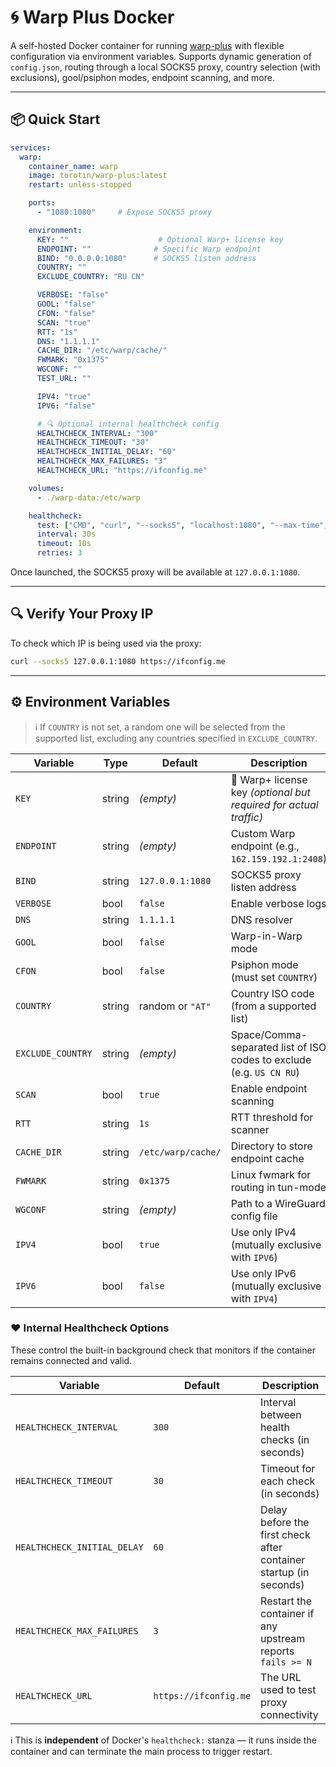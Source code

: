 # 🌀 Warp Plus Docker

A self-hosted Docker container for running [warp-plus](https://github.com/bepass-org/warp-plus) with flexible configuration via environment variables. Supports dynamic generation of `config.json`, routing through a local SOCKS5 proxy, country selection (with exclusions), gool/psiphon modes, endpoint scanning, and more.

---

## 📦 Quick Start

```yaml
services:
  warp:
    container_name: warp
    image: torotin/warp-plus:latest
    restart: unless-stopped

    ports:
      - "1080:1080"     # Expose SOCKS5 proxy

    environment:
      KEY: ""                    # Optional Warp+ license key
      ENDPOINT: ""              # Specific Warp endpoint
      BIND: "0.0.0.0:1080"      # SOCKS5 listen address
      COUNTRY: ""
      EXCLUDE_COUNTRY: "RU CN"

      VERBOSE: "false"
      GOOL: "false"
      CFON: "false"
      SCAN: "true"
      RTT: "1s"
      DNS: "1.1.1.1"
      CACHE_DIR: "/etc/warp/cache/"
      FWMARK: "0x1375"
      WGCONF: ""
      TEST_URL: ""

      IPV4: "true"
      IPV6: "false"

      # 🔍 Optional internal healthcheck config
      HEALTHCHECK_INTERVAL: "300"
      HEALTHCHECK_TIMEOUT: "30"
      HEALTHCHECK_INITIAL_DELAY: "60"
      HEALTHCHECK_MAX_FAILURES: "3"
      HEALTHCHECK_URL: "https://ifconfig.me"

    volumes:
      - ./warp-data:/etc/warp

    healthcheck:
      test: ["CMD", "curl", "--socks5", "localhost:1080", "--max-time", "5", "https://ifconfig.me"]
      interval: 30s
      timeout: 10s
      retries: 3
```

Once launched, the SOCKS5 proxy will be available at `127.0.0.1:1080`.

---

## 🔍 Verify Your Proxy IP

To check which IP is being used via the proxy:

```bash
curl --socks5 127.0.0.1:1080 https://ifconfig.me
```

---

## ⚙️ Environment Variables

> ℹ️ If `COUNTRY` is not set, a random one will be selected from the supported list, excluding any countries specified in `EXCLUDE_COUNTRY`.

| Variable          | Type   | Default            | Description                                                          |
| ----------------- | ------ | ------------------ | -------------------------------------------------------------------- |
| `KEY`             | string | *(empty)*          | 🔑 Warp+ license key *(optional but required for actual traffic)*    |
| `ENDPOINT`        | string | *(empty)*          | Custom Warp endpoint (e.g., `162.159.192.1:2408`)                    |
| `BIND`            | string | `127.0.0.1:1080`   | SOCKS5 proxy listen address                                          |
| `VERBOSE`         | bool   | `false`            | Enable verbose logs                                                  |
| `DNS`             | string | `1.1.1.1`          | DNS resolver                                                         |
| `GOOL`            | bool   | `false`            | Warp-in-Warp mode                                                    |
| `CFON`            | bool   | `false`            | Psiphon mode (must set `COUNTRY`)                                    |
| `COUNTRY`         | string | random or `"AT"`   | Country ISO code (from a supported list)                             |
| `EXCLUDE_COUNTRY` | string | *(empty)*          | Space/Comma-separated list of ISO codes to exclude (e.g. `US CN RU`) |
| `SCAN`            | bool   | `true`             | Enable endpoint scanning                                             |
| `RTT`             | string | `1s`               | RTT threshold for scanner                                            |
| `CACHE_DIR`       | string | `/etc/warp/cache/` | Directory to store endpoint cache                                    |
| `FWMARK`          | string | `0x1375`           | Linux fwmark for routing in tun-mode                                 |
| `WGCONF`          | string | *(empty)*          | Path to a WireGuard config file                                      |
| `IPV4`            | bool   | `true`             | Use only IPv4 (mutually exclusive with `IPV6`)                       |
| `IPV6`            | bool   | `false`            | Use only IPv6 (mutually exclusive with `IPV4`)                       |

### ❤️ Internal Healthcheck Options

These control the built-in background check that monitors if the container remains connected and valid.

| Variable                    | Default               | Description                                                       |
| --------------------------- | --------------------- | ----------------------------------------------------------------- |
| `HEALTHCHECK_INTERVAL`      | `300`                 | Interval between health checks (in seconds)                       |
| `HEALTHCHECK_TIMEOUT`       | `30`                  | Timeout for each check (in seconds)                               |
| `HEALTHCHECK_INITIAL_DELAY` | `60`                  | Delay before the first check after container startup (in seconds) |
| `HEALTHCHECK_MAX_FAILURES`  | `3`                   | Restart the container if any upstream reports `fails >= N`        |
| `HEALTHCHECK_URL`           | `https://ifconfig.me` | The URL used to test proxy connectivity                           |

ℹ️ This is **independent** of Docker's `healthcheck:` stanza — it runs inside the container and can terminate the main process to trigger restart.
